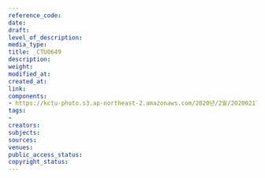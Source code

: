 ```yaml
---
reference_code: 
date: 
draft: 
level_of_description: 
media_type: 
title: _CTU0649
description: 
weight: 
modified_at: 
created_at: 
link: 
components:
- https://kctu-photo.s3.ap-northeast-2.amazonaws.com/2020년/2월/20200217_제70차+민주노총+정기대의원대회/_CTU0649.jpg
tags:
- 
creators: 
subjects: 
sources: 
venues: 
public_access_status: 
copyright_status: 
---
```


